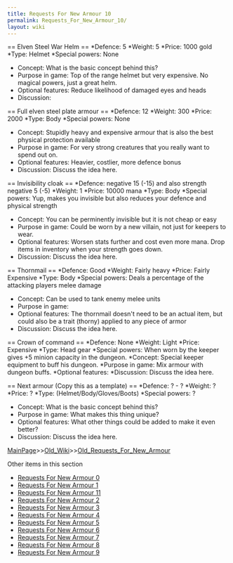 ```yaml
---
title: Requests For New Armour 10
permalink: Requests_For_New_Armour_10/
layout: wiki
---
```

== Elven Steel War Helm ==
*Defence: 5
*Weight: 5
*Price: 1000 gold
*Type: Helmet
*Special powers: None
* Concept: What is the basic concept behind this?
* Purpose in game: Top of the range helmet but very expensive. No magical powers, just a great helm.
* Optional features: Reduce likelihood of damaged eyes and heads
* Discussion:

== Full elven steel plate armour ==
*Defence: 12
*Weight: 300
*Price: 2000
*Type: Body
*Special powers: None
* Concept: Stupidly heavy and expensive armour that is also the best physical protection available
* Purpose in game: For very strong creatures that you really want to spend out on.
* Optional features: Heavier, costlier, more defence bonus
* Discussion: Discuss the idea here.

== Invisibility cloak ==
*Defence: negative 15 (-15)  and also    strength negative 5 (-5)
*Weight: 1
*Price: 10000 mana
*Type: Body
*Special powers: Yup, makes you invisible but also reduces your defence and physical strength
* Concept: You can be perminently invisible but it is not cheap or easy
* Purpose in game: Could be worn by a new villain, not just for keepers to wear.
* Optional features: Worsen stats further and cost even more mana. Drop items in inventory when your strength goes down.
* Discussion: Discuss the idea here.

== Thornmail ==
*Defence: Good
*Weight: Fairly heavy
*Price: Fairly Expensive
*Type: Body
*Special powers: Deals a percentage of the attacking players melee damage
* Concept: Can be used to tank enemy melee units
* Purpose in game: 
* Optional features: The thornmail doesn't need to be an actual item, but could also be a trait (thorny) applied to any piece of armor
* Discussion: Discuss the idea here.

== Crown of command ==
*Defence: None
*Weight: Light
*Price: Expensive
*Type: Head gear
*Special powers: When worn by the keeper gives +5 minion capacity in the dungeon.
*Concept: Special keeper equipment to buff his dungeon.
*Purpose in game: Mix armour with dungeon buffs. 
*Optional features: 
*Discussion: Discuss the idea here.

== Next armour (Copy this as a template) ==
*Defence: ? - ?
*Weight: ?
*Price: ?
*Type: (Helmet/Body/Gloves/Boots)
*Special powers: ?
* Concept: What is the basic concept behind this?
* Purpose in game: What makes this thing unique?
* Optional features: What other things could be added to make it even better?
* Discussion: Discuss the idea here.

[MainPage](/keeperrl_wiki/ "wikilink")>>[Old_Wiki](/keeperrl_wiki/Old_Wiki "wikilink")>>[Old_Requests_For_New_Armour](/keeperrl_wiki/Old_Requests_For_New_Armour "wikilink")

Other items in this section
-    [Requests For New Armour 0](/keeperrl_wiki/Requests_For_New_Armour_0 "wikilink")
-    [Requests For New Armour 1](/keeperrl_wiki/Requests_For_New_Armour_1 "wikilink")
-    [Requests For New Armour 11](/keeperrl_wiki/Requests_For_New_Armour_11 "wikilink")
-    [Requests For New Armour 2](/keeperrl_wiki/Requests_For_New_Armour_2 "wikilink")
-    [Requests For New Armour 3](/keeperrl_wiki/Requests_For_New_Armour_3 "wikilink")
-    [Requests For New Armour 4](/keeperrl_wiki/Requests_For_New_Armour_4 "wikilink")
-    [Requests For New Armour 5](/keeperrl_wiki/Requests_For_New_Armour_5 "wikilink")
-    [Requests For New Armour 6](/keeperrl_wiki/Requests_For_New_Armour_6 "wikilink")
-    [Requests For New Armour 7](/keeperrl_wiki/Requests_For_New_Armour_7 "wikilink")
-    [Requests For New Armour 8](/keeperrl_wiki/Requests_For_New_Armour_8 "wikilink")
-    [Requests For New Armour 9](/keeperrl_wiki/Requests_For_New_Armour_9 "wikilink")
